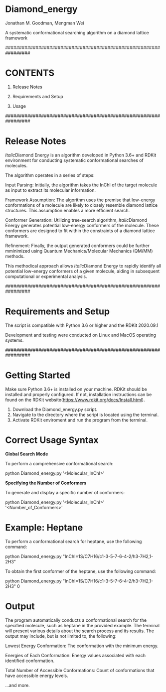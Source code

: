 # Diamond_energy

Jonathan M. Goodman, Mengman Wei

A systematic conformational searching algorithm on a diamond lattice framework

#################################################################

# CONTENTS

1. Release Notes

2. Requirements and Setup

3. Usage


#################################################################

# Release Notes

*Italic*Diamond Energy is an algorithm developed in Python 3.6+ and RDKit environment for conducting systematic conformational searches of molecules. 

The algorithm operates in a series of steps:

Input Parsing: Initially, the algorithm takes the InChI of the target molecule as input to extract its molecular information.

Framework Assumption: The algorithm uses the premise that low-energy conformations of a molecule are likely to closely resemble diamond lattice structures. This assumption enables a more efficient search.

Conformer Generation: Utilizing tree-search algorithm, *Italic*Diamond Energy generates potential low-energy conformers of the molecule. These conformers are designed to fit within the constraints of a diamond lattice framework.

Refinement: Finally, the output generated conformers could be further mminimized using Quantum Mechanics/Molecular Mechanics (QM/MM) methods.

This methodical approach allows *Italic*Diamond Energy to rapidly identify all potential low-energy conformers of a given molecule, aiding in subsequent computational or experimental analysis.

#################################################################

# Requirements and Setup

The script is compatible with Python 3.6 or higher and the RDKit 2020.09.1

Development and testing were conducted on Linux and MacOS operating systems.

#################################################################

# Getting Started

Make sure Python 3.6+ is installed on your machine.
RDKit should be installed and properly configured. If not, installation instructions can be found on the RDKit website(https://www.rdkit.org/docs/Install.html).

1. Download the Diamond_energy.py script.
2. Navigate to the directory where the script is located using the terminal. 
3. Activate RDKit enviroment and run the program from the terminal.

# Correct Usage Syntax

__Global Search Mode__

To perform a comprehensive conformational search:

python Diamond_energy.py '<Molecular_InChI>' 

__Specifying the Number of Conformers__

To generate and display a specific number of conformers:

python Diamond_energy.py '<Molecular_InChI>'  '<Number_of_Conformers>'

# Example: Heptane

To perform a conformational search for heptane, use the following command:

python Diamond_energy.py "InChI=1S/C7H16/c1-3-5-7-6-4-2/h3-7H2,1-2H3"

To obtain the first conformer of the heptane, use the following command:

python Diamond_energy.py "InChI=1S/C7H16/c1-3-5-7-6-4-2/h3-7H2,1-2H3" 0

# Output

The program automatically conducts a conformational search for the specified molecule, such as heptane in the provided example. The terminal will present various details about the search process and its results. The output may include, but is not limited to, the following:

Lowest Energy Conformation: The conformation with the minimum energy.

Energies of Each Conformation: Energy values associated with each identified conformation.

Total Number of Accessible Conformations: Count of conformations that have accessible energy levels.

...and more.
